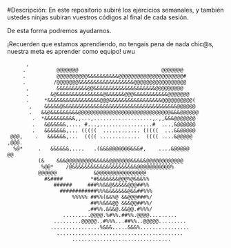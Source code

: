 #Descripción:
En este repositorio subiré los ejercicios semanales, y también ustedes ninjas subiran vuestros códigos al final de cada sesión. 

De esta forma podremos ayudarnos.

¡Recuerden que estamos aprendiendo, no tengais pena de nada chic@s, nuestra meta es aprender como equipo! uwu
                                                                                
                                                                                
          ,                                                                     
         .          @@@@@@@                           @@@@@@@                   
         .          @@@@@@@@@@&&&&&&&&&&@@@@@@@@@@@@@@@@@@@@@#                  
         .         /@@@@@@@&&&&&&&&&&&&&&&&&&@@@@@@@@@@@@@@@@@                  
          ,         &&&&&&&&&&@@&&&&&&&&&&&&&&&&&&&&@@@@@@@@@                   
          .       &@&&&&&&&&&&&&&&&@&&&&&&@@@&&&&&&&&&&&@@@@@@@                 
          .     *&&&&&&&&&&&&&&&&&@@@&&&&&&&&&&&&&&&&&@@@@@@@@@@(               
           ,    &&&&&@&&&&&&&&&&&&&&&&&&&&&&&&&&&&&&&&&&&&&@@@@@@               
           .   &&@&&&&&&&&&@@@@@@@@@@@@@@@@@@@@@@@@@@@@@@&&&@@@@@@              
            .  *&&&&&&&&&&,,...,...................,.,,&&&@@@@@@@               
            .   &@&&&&&,.... #...,.................#  ...,&@@@@@@               
            .   &&&&&&&,... (((((  ............ (((((  ...&&@@@@@               
     @@@,    .   &&&&&&,...  (((( .............  (((( ....&@@@@@        ,@@@.   
      %@*     .   &&&&&&,....   .(&&&@@@@@@@&&&#,    ....&@@@@@          @@     
              (&    &&&@@@@@@@@@&&&&&@@@@@@@&&&&&@@@@@@@@@@@@                   
               %@@*    /@&&&&&&&&&&&&&&&&&&&&&@@@@@@@@@@@%                      
              @@@@@@            &@@@@@@@@@@@@@@@@                               
                #&####         *#&&&&&&&@@@%@&&&%%                              
                   ######     ###%%&&@&&&&&@@@##%%                              
                     ############%%%&&&&&&&@&&##%%%                             
                         %%%%% ##%%(&&%@ &&@@@###%/                             
                               ##%%&&&@@ &&&@@##%%/                             
                              .##%%.&&&@.&&@@.#%%%/                             
                      .........@@@@.%#%%.##%%.@@@@.........                     
                   .........@@@@@..#%%%...##%%..@@@@@.........                  
                  ................%&&&.....&&&%................                 
                    .........................................                   
                         ................................                       
                                                                                
                                                                                
